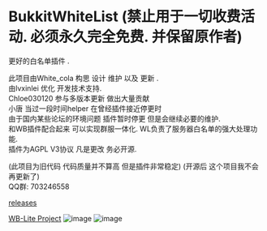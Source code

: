 # BukkitWhiteList (禁止用于一切收费活动. 必须永久完全免费. 并保留原作者)
更好的白名单插件 .

此项目由White_cola 构思 设计 维护 以及 更新 .<br>
由lvxinlei 优化 开发技术支持.<br>
Chloe030120 参与多版本更新 做出大量贡献<br>
小唐 当过一段时间helper 在曾经插件接近停更时<br>
由于国内某些论坛的环境问题 插件暂时停更 但是会继续必要的维护.<br>
和WB插件配合起来 可以实现群服一体化. WL负责了服务器白名单的强大处理功能.<br>
插件为AGPL V3协议 凡是更改 务必开源.<br>

 (此项目为旧代码 代码质量并不算高 但是插件非常稳定) (开源后 这个项目我不会再更新了)<br>
 QQ群: 703246558

[releases](https://github.com/itscola/BukkitWhiteList/releases/tag/3.7.10)

[WB-Lite Project](https://github.com/lvyitian1/WB-Lite)
![image](https://user-images.githubusercontent.com/47351250/113707069-f70d1500-9711-11eb-8768-fa39835c6307.png)
![image](https://user-images.githubusercontent.com/47351250/113707398-6daa1280-9712-11eb-826e-5520d0d1725c.png)

